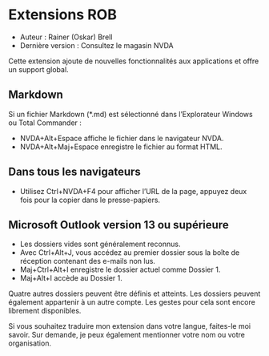 # Extensions ROB
* Auteur : Rainer (Oskar) Brell  
* Dernière version : Consultez le magasin NVDA

Cette extension ajoute de nouvelles fonctionnalités aux applications et offre un support global.

## Markdown

Si un fichier Markdown (*.md) est sélectionné dans l’Explorateur Windows ou Total Commander :

* NVDA+Alt+Espace affiche le fichier dans le navigateur NVDA.
* NVDA+Alt+Maj+Espace enregistre le fichier au format HTML.

## Dans tous les navigateurs

* Utilisez Ctrl+NVDA+F4 pour afficher l’URL de la page, appuyez deux fois pour la copier dans le presse-papiers.

## Microsoft Outlook version 13 ou supérieure

* Les dossiers vides sont généralement reconnus.
* Avec Ctrl+Alt+J, vous accédez au premier dossier sous la boîte de réception contenant des e-mails non lus.
* Maj+Ctrl+Alt+I enregistre le dossier actuel comme Dossier 1.
* Maj+Alt+I accède au Dossier 1.

Quatre autres dossiers peuvent être définis et atteints. Les dossiers peuvent également appartenir à un autre compte. Les gestes pour cela sont encore librement disponibles.

Si vous souhaitez traduire mon extension dans votre langue, faites-le moi savoir. Sur demande, je peux également mentionner votre nom ou votre organisation.
